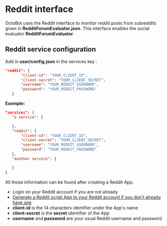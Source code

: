 Reddit interface
================

OctoBot uses the Reddit interface to monitor reddit posts from
subreddits given in **RedditForumEvaluator.json**. This interface
enables the social evaluator **RedditForumEvaluator**

Reddit service configuration
----------------------------

Add in **user/config.json** in the services key :

``` json
"reddit": {
       "client-id": "YOUR_CLIENT_ID",
       "client-secret": "YOUR_CLIENT_SECRET",
       "username": "YOUR_REDDIT_USERNAME",
       "password": "YOUR_REDDIT_PASSWORD"
   }
```

**Exemple:**

``` json
"services": {
   "a service": {

   },
   "reddit": {
       "client-id": "YOUR_CLIENT_ID",
       "client-secret": "YOUR_CLIENT_SECRET",
       "username": "YOUR_REDDIT_USERNAME",
       "password": "YOUR_REDDIT_PASSWORD"
   },
   "another service": {

   }
}
```

All those information can be found after creating a Reddit App.

-   Login on your Reddit account if you are not already
-   [Generate a Reddit script App to your Reddit account if you don't
    already have one](https://www.reddit.com/prefs/apps/)
-   **client-id** is the 14 characters identifier under the App's name
-   **client-secret** is the **secret** identifier of the App
-   **username** and **password** are your usual Reddit username and
    password
